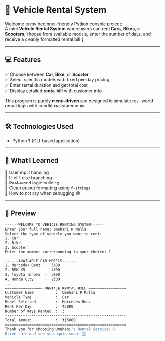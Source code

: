 # 🚗 Vehicle Rental System

Welcome to my beginner-friendly Python console project:  
A mini **Vehicle Rental System** where users can rent **Cars**, **Bikes**, or **Scooters**, choose from available models, enter the number of days, and receive a cleanly formatted rental bill 💸

---

## 💻 Features

✅ Choose between **Car**, **Bike**, or **Scooter**  
✅ Select specific models with fixed per-day pricing  
✅ Enter rental duration and get total cost  
✅ Display detailed **rental bill** with customer info  

This program is purely **menu-driven** and designed to simulate real-world rental logic with conditional statements.

---

## 🛠️ Technologies Used

- Python 3 (CLI-based application)

---

## 🎯 What I Learned

🧠 User input handling  
🧠 If-elif-else branching  
🧠 Real-world logic building  
🧠 Clean output formatting using `f-strings`  
🧠 How to not cry when debugging 😅

---

## 📸 Preview

```bash
------WELCOME TO VEHICLE RENTING SYSTEM------
Enter your full name: Umehani R Mulla
Select the type of vehicle you want to rent:
1. Car
2. Bike
3. Scooter
Enter the number corresponding to your choice: 1

------AVAILABLE CAR MODELS------
1. Mercedes Benz  -  5000
2. BMW X5         -  4800
3. Toyota Innova  -  3000
4. Honda City     -  2500
...
================= VEHICLE RENTAL BILL =================
Customer Name          :  Umehani R Mulla
Vehicle Type           :  Car
Model Selected         :  Mercedes Benz
Rent Per Day           :  ₹5000
Number of Days Rented  :  3
-------------------------------------------------------
Total Amount           :  ₹15000
=======================================================
Thank you for choosing Umehani's Rental Service! 💖
Drive safe and see you again soon! 🚗✨

